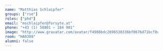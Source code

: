 ```yaml
---
name: "Matthias Schlaipfer"
groups: ["rse"]
roles: ["phd"]
email: "mschlaipfer@forsyte.at"
phone: "+43 (1) 58801 – 184 901"
image: "http://www.gravatar.com/avatar/f4988bdc2696538336bf8676d71bcf8c?s=200&d=mm"
room: "HA0309"
alumni: false
---
```


<!--
Your custom content goes here.
-->